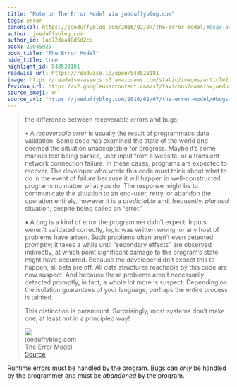 ```yaml
---
title: "Note on The Error Model via joeduffyblog.com"
tags: error
canonical: https://joeduffyblog.com/2016/02/07/the-error-model/#bugs-arent-recoverable-errors
author: joeduffyblog.com
author_id: 1ab72daa48d5d2ce
book: 29045925
book_title: "The Error Model"
hide_title: true
highlight_id: 548528181
readwise_url: https://readwise.io/open/548528181
image: https://readwise-assets.s3.amazonaws.com/static/images/article2.74d541386bbf.png
favicon_url: https://s2.googleusercontent.com/s2/favicons?domain=joeduffyblog.com
source_emoji: 🌐
source_url: "https://joeduffyblog.com/2016/02/07/the-error-model/#bugs-arent-recoverable-errors:~:text=the%20difference%20between,a%20principled%20way%21"
---
```


> the difference between recoverable errors and bugs:
> 
> •   A *recoverable error* is usually the result of programmatic data validation. Some code has examined the state of the world and deemed the situation unacceptable for progress. Maybe it’s some markup text being parsed, user input from a website, or a transient network connection failure. In these cases, programs are expected to recover. The developer who wrote this code must think about what to do in the event of failure because it will happen in well-constructed programs no matter what you do. The response might be to communicate the situation to an end-user, retry, or abandon the operation entirely, however it is a *predictable* and, frequently, *planned* situation, despite being called an “error.”
>     
> •   A *bug* is a kind of error the programmer didn’t expect. Inputs weren’t validated correctly, logic was written wrong, or any host of problems have arisen. Such problems often aren’t even detected promptly; it takes a while until “secondary effects” are observed indirectly, at which point significant damage to the program’s state might have occurred. Because the developer didn’t expect this to happen, all bets are off. All data structures reachable by this code are now suspect. And because these problems aren’t necessarily detected promptly, in fact, a whole lot more is suspect. Depending on the isolation guarantees of your language, perhaps the entire process is tainted.
>     
> 
> This distinction is paramount. Surprisingly, most systems don’t make one, at least not in a principled way!
> <div class="quoteback-footer"><div class="quoteback-avatar"><img class="mini-favicon" src="https://s2.googleusercontent.com/s2/favicons?domain=joeduffyblog.com"></div><div class="quoteback-metadata"><div class="metadata-inner"><span style="display:none">FROM:</span><div aria-label="joeduffyblog.com" class="quoteback-author"> joeduffyblog.com</div><div aria-label="The Error Model" class="quoteback-title"> The Error Model</div></div></div><div class="quoteback-backlink"><a target="_blank" aria-label="go to the full text of this quotation" rel="noopener" href="https://joeduffyblog.com/2016/02/07/the-error-model/#bugs-arent-recoverable-errors:~:text=the%20difference%20between,a%20principled%20way%21" class="quoteback-arrow"> Source</a></div></div>

Runtime errors must be handled by the program. Bugs can *only* be handled by the programmer and must be *abandoned* by the program.